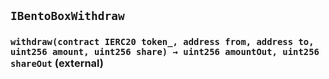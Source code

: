 ## `IBentoBoxWithdraw`

### `withdraw(contract IERC20 token_, address from, address to, uint256 amount, uint256 share) → uint256 amountOut, uint256 shareOut` (external)
